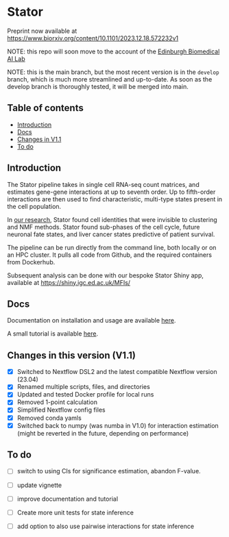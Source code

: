 # Stator
Preprint now available at https://www.biorxiv.org/content/10.1101/2023.12.18.572232v1

NOTE: this repo will soon move to the account of the [Edinburgh Biomedical AI Lab](https://edbiomed.ai)


NOTE: this is the main branch, but the most recent version is in the `develop` branch, which is much more streamlined and up-to-date. As soon as the develop branch is thoroughly tested, it will be merged into main.

## Table of contents
* [Introduction](#introduction)
* [Docs](#docs)
* [Changes in V1.1](#changes-in-this-version-v11)
* [To do](#to-do)


## Introduction
The Stator pipeline takes in single cell RNA-seq count matrices, and estimates gene-gene interactions at up to seventh order. Up to fifth-order interactions are then used to find characteristic, multi-type states present in the cell population. 

In [our research](https://www.biorxiv.org/content/10.1101/2023.12.18.572232v1), Stator found cell identities that were invisible to clustering and NMF methods. Stator found sub-phases of the cell cycle, future neuronal fate states, and liver cancer states predictive of patient survival. 

The pipeline can be run directly from the command line, both locally or on an HPC cluster. It pulls all code from Github, and the required containers from Dockerhub. 

Subsequent analysis can be done with our bespoke Stator Shiny app, available at https://shiny.igc.ed.ac.uk/MFIs/

## Docs
Documentation on installation and usage are available [here](/docs).

A small tutorial is available [here](/vignette/Vignette.md).

## Changes in this version (V1.1)
- [X] Switched to Nextflow DSL2 and the latest compatible Nextflow version (23.04)
- [X] Renamed multiple scripts, files, and directories
- [X] Updated and tested Docker profile for local runs
- [X] Removed 1-point calculation
- [X] Simplified Nextflow config files
- [X] Removed conda yamls
- [X] Switched back to numpy (was numba in V1.0) for interaction estimation (might be reverted in the future, depending on performance)

## To do
- [ ] switch to using CIs for significance estimation, abandon F-value. 
- [ ] update vignette
- [ ] improve documentation and tutorial
- [ ] Create more unit tests for state inference
- [ ] add option to also use pairwise interactions for state inference

